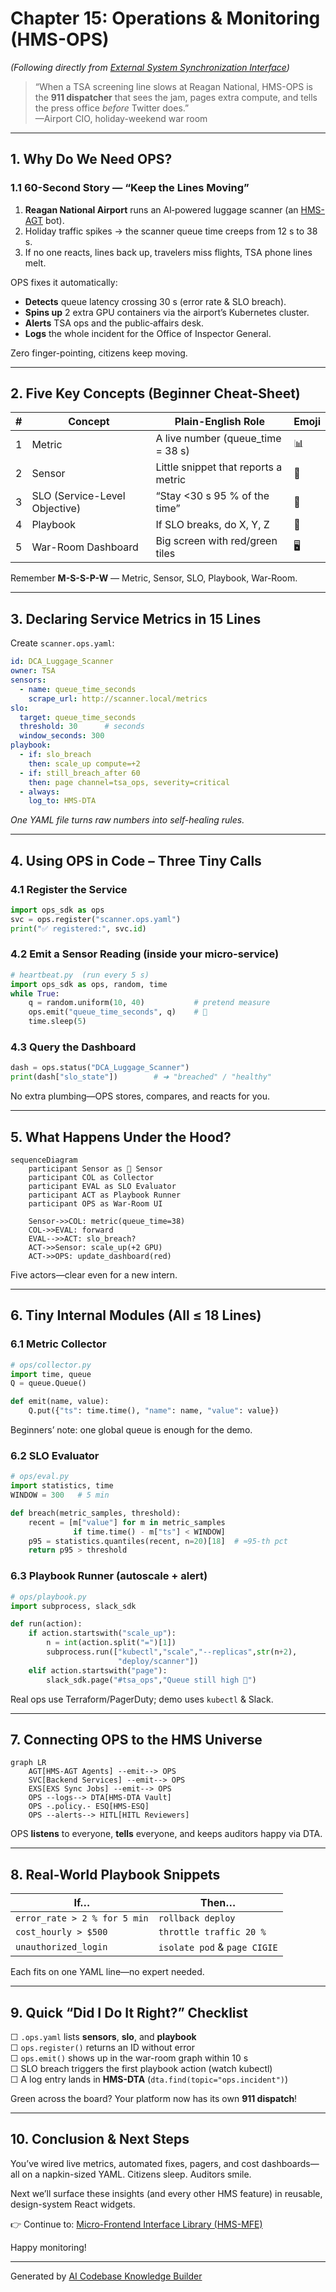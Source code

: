 # Chapter 15: Operations & Monitoring (HMS-OPS)

*(Following directly from [External System Synchronization Interface](14_external_system_synchronization_interface_.md))*  

> “When a TSA screening line slows at Reagan National, HMS-OPS is the **911 dispatcher** that sees the jam, pages extra compute, and tells the press office *before* Twitter does.”  
> —Airport CIO, holiday-weekend war room

---

## 1. Why Do We Need OPS?

### 1.1 60-Second Story — “Keep the Lines Moving”

1. **Reagan National Airport** runs an AI‐powered luggage scanner (an [HMS-AGT](05_core_agent_framework__hms_agt__.md) bot).  
2. Holiday traffic spikes → the scanner queue time creeps from 12 s to 38 s.  
3. If no one reacts, lines back up, travelers miss flights, TSA phone lines melt.  

OPS fixes it automatically:  

* **Detects** queue latency crossing 30 s (error rate & SLO breach).  
* **Spins up** 2 extra GPU containers via the airport’s Kubernetes cluster.  
* **Alerts** TSA ops and the public‐affairs desk.  
* **Logs** the whole incident for the Office of Inspector General.

Zero finger-pointing, citizens keep moving.

---

## 2. Five Key Concepts (Beginner Cheat-Sheet)

| # | Concept | Plain-English Role | Emoji |
|---|---------|-------------------|-------|
| 1 | Metric | A live number (queue_time = 38 s) | 📊 |
| 2 | Sensor | Little snippet that reports a metric | 📡 |
| 3 | SLO (Service-Level Objective) | “Stay <30 s 95 % of the time” | 🎯 |
| 4 | Playbook | If SLO breaks, do X, Y, Z | 📒 |
| 5 | War-Room Dashboard | Big screen with red/green tiles | 🖥️ |

Remember **M-S-S-P-W** — Metric, Sensor, SLO, Playbook, War-Room.

---

## 3. Declaring Service Metrics in 15 Lines

Create `scanner.ops.yaml`:

```yaml
id: DCA_Luggage_Scanner
owner: TSA
sensors:
  - name: queue_time_seconds
    scrape_url: http://scanner.local/metrics
slo:
  target: queue_time_seconds
  threshold: 30      # seconds
  window_seconds: 300
playbook:
  - if: slo_breach
    then: scale_up compute=+2
  - if: still_breach_after 60
    then: page channel=tsa_ops, severity=critical
  - always:
    log_to: HMS-DTA
```

*One YAML file turns raw numbers into self-healing rules.*

---

## 4. Using OPS in Code – Three Tiny Calls

### 4.1 Register the Service

```python
import ops_sdk as ops
svc = ops.register("scanner.ops.yaml")
print("✅ registered:", svc.id)
```

### 4.2 Emit a Sensor Reading (inside your micro-service)

```python
# heartbeat.py  (run every 5 s)
import ops_sdk as ops, random, time
while True:
    q = random.uniform(10, 40)           # pretend measure
    ops.emit("queue_time_seconds", q)    # 📡
    time.sleep(5)
```

### 4.3 Query the Dashboard

```python
dash = ops.status("DCA_Luggage_Scanner")
print(dash["slo_state"])        # ➜ "breached" / "healthy"
```

No extra plumbing—OPS stores, compares, and reacts for you.

---

## 5. What Happens Under the Hood?

```mermaid
sequenceDiagram
    participant Sensor as 📡 Sensor
    participant COL as Collector
    participant EVAL as SLO Evaluator
    participant ACT as Playbook Runner
    participant OPS as War-Room UI

    Sensor->>COL: metric(queue_time=38)
    COL->>EVAL: forward
    EVAL-->>ACT: slo_breach?
    ACT->>Sensor: scale_up(+2 GPU)
    ACT->>OPS: update_dashboard(red)
```

Five actors—clear even for a new intern.

---

## 6. Tiny Internal Modules (All ≤ 18 Lines)

### 6.1 Metric Collector

```python
# ops/collector.py
import time, queue
Q = queue.Queue()

def emit(name, value):
    Q.put({"ts": time.time(), "name": name, "value": value})
```

Beginners’ note: one global queue is enough for the demo.

### 6.2 SLO Evaluator

```python
# ops/eval.py
import statistics, time
WINDOW = 300   # 5 min

def breach(metric_samples, threshold):
    recent = [m["value"] for m in metric_samples
              if time.time() - m["ts"] < WINDOW]
    p95 = statistics.quantiles(recent, n=20)[18]  # ≈95-th pct
    return p95 > threshold
```

### 6.3 Playbook Runner (autoscale + alert)

```python
# ops/playbook.py
import subprocess, slack_sdk

def run(action):
    if action.startswith("scale_up"):
        n = int(action.split("=")[1])
        subprocess.run(["kubectl","scale","--replicas",str(n+2),
                        "deploy/scanner"])
    elif action.startswith("page"):
        slack_sdk.page("#tsa_ops","Queue still high 🚨")
```

Real ops use Terraform/PagerDuty; demo uses `kubectl` & Slack.

---

## 7. Connecting OPS to the HMS Universe

```mermaid
graph LR
    AGT[HMS-AGT Agents] --emit--> OPS
    SVC[Backend Services] --emit--> OPS
    EXS[EXS Sync Jobs] --emit--> OPS
    OPS --logs--> DTA[HMS-DTA Vault]
    OPS -.policy.- ESQ[HMS-ESQ]
    OPS --alerts--> HITL[HITL Reviewers]
```

OPS **listens** to everyone, **tells** everyone, and keeps auditors happy via DTA.

---

## 8. Real-World Playbook Snippets

| If… | Then… |
|-----|-------|
| `error_rate > 2 % for 5 min` | `rollback deploy` |
| `cost_hourly > $500` | `throttle traffic 20 %` |
| `unauthorized_login` | `isolate pod` & `page CIGIE` |

Each fits on one YAML line—no expert needed.

---

## 9. Quick “Did I Do It Right?” Checklist

☐ `.ops.yaml` lists **sensors**, **slo**, and **playbook**  
☐ `ops.register()` returns an ID without error  
☐ `ops.emit()` shows up in the war-room graph within 10 s  
☐ SLO breach triggers the first playbook action (watch kubectl)  
☐ A log entry lands in **HMS-DTA** (`dta.find(topic="ops.incident")`)

Green across the board? Your platform now has its own **911 dispatch**!

---

## 10. Conclusion & Next Steps

You’ve wired live metrics, automated fixes, pagers, and cost dashboards—all on a napkin-sized YAML. Citizens sleep. Auditors smile.

Next we’ll surface these insights (and every other HMS feature) in reusable, design-system React widgets.

👉 Continue to: [Micro-Frontend Interface Library (HMS-MFE)](16_micro_frontend_interface_library__hms_mfe__.md)

Happy monitoring!

---

Generated by [AI Codebase Knowledge Builder](https://github.com/The-Pocket/Tutorial-Codebase-Knowledge)